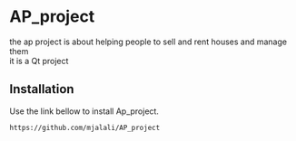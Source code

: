 # AP_project
the ap project is about helping people to sell and rent houses and manage them  
it is a Qt project
## Installation

Use the link bellow to install Ap_project.

```bash
https://github.com/mjalali/AP_project
```
